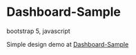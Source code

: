 # Dashboard-Sample
bootstrap 5, javascript

Simple design
demo at <a href="https://dashboard-sample-1.netlify.app/">Dashboard-Sample</a>

